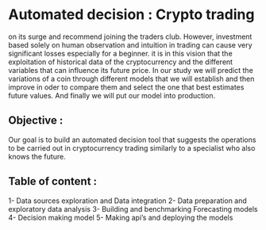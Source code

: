 # Automated decision : Crypto trading

on its surge and recommend joining the traders club. However, investment based solely on human observation and intuition in trading can cause very significant losses especially for a beginner. it is in this vision that the exploitation of historical data of the cryptocurrency and the different variables that can influence its future price.
In our study we will predict the variations of a coin through different models that we will establish and then improve in oder to compare them and select the one that best estimates future values. And finally we will put our model into production.

## Objective : 
Our goal is to build an automated decision tool that suggests the operations to be carried out in cryptocurrency trading similarly to a specialist who also knows the future.

## Table of content :
1- Data sources exploration and Data integration
2- Data preparation and exploratory data analysis
3- Building and benchmarking Forecasting models
4- Decision making model
5- Making api’s and deploying the models
